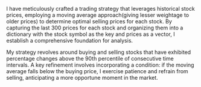 I have meticulously crafted a trading strategy that leverages historical stock prices, employing a moving average approach(giving lesser weightage to older prices) to determine optimal selling prices for each stock. By capturing the last 300 prices for each stock and organizing them into a dictionary with the stock symbol as the key and prices as a vector, I establish a comprehensive foundation for analysis.

My strategy revolves around buying and selling stocks that have exhibited percentage changes above the 90th percentile of consecutive time intervals. A key refinement involves incorporating a condition: if the moving average falls below the buying price, I exercise patience and refrain from selling, anticipating a more opportune moment in the market.
